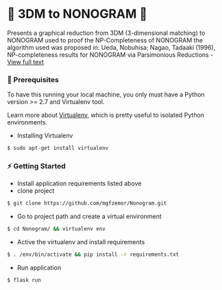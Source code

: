 # :black_square_button: 3DM to NONOGRAM :white_square_button:
Presents a graphical reduction from 3DM (3-dimensional matching) to NONOGRAM used to proof the NP-Completeness of NONOGRAM the algorithm used was proposed in: Ueda, Nobuhisa; Nagao, Tadaaki (1996), NP-completeness results for NONOGRAM via Parsimonious Reductions - [View full text](https://citeseerx.ist.psu.edu/viewdoc/summary?doi=10.1.1.57.5277)

### :floppy_disk: Prerequisites
To have this running your local machine, you only must have a Python version >= 2.7 and Virtualenv tool. 

Learn more about [Virtualenv](https://virtualenv.pypa.io/en/latest/), which is pretty useful to isolated Python environments.
- Installing Virtualenv
```bash
$ sudo apt-get install virtualenv
```

### :zap: Getting Started
- Install application requirements listed above
- clone project

```bash
$ git clone https://github.com/mgfzemor/Nonogram.git
```
- Go to project path and create a virtual environment

```bash
$ cd Nonogram/ && virtualenv env
```

- Active the virtualenv and install requirements
```bash
$ . /env/bin/activate && pip install -r requirements.txt
```

- Run application
```bash
$ flask run
```
